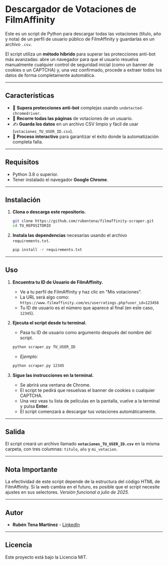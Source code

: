 # Descargador de Votaciones de FilmAffinity

Este es un script de Python para descargar todas las votaciones (título, año y nota) de un perfil de usuario público de FilmAffinity y guardarlas en un archivo `.csv`.

El script utiliza un **método híbrido** para superar las protecciones anti-bot más avanzadas: abre un navegador para que el usuario resuelva manualmente cualquier control de seguridad inicial (como un banner de cookies o un CAPTCHA) y, una vez confirmado, procede a extraer todos los datos de forma completamente automática.

---
## Características

-   🍿 **Supera protecciones anti-bot** complejas usando `undetected-chromedriver`.
-   🔄 **Recorre todas las páginas** de votaciones de un usuario.
-   ✍️ **Guarda los datos** en un archivo CSV limpio y fácil de usar (`votaciones_TU_USER_ID.csv`).
-   🤖 **Proceso interactivo** para garantizar el éxito donde la automatización completa falla.

---
## Requisitos

-   Python 3.8 o superior.
-   Tener instalado el navegador **Google Chrome**.

---
## Instalación

1.  **Clona o descarga este repositorio.**
    ```bash
    git clone https://github.com/rubentena/filmaffinity-scraper.git
    cd TU_REPOSITORIO
    ```

2.  **Instala las dependencias** necesarias usando el archivo `requirements.txt`.
    ```bash
    pip install -r requirements.txt
    ```

---
## Uso

1.  **Encuentra tu ID de Usuario de FilmAffinity.**
    -   Ve a tu perfil de FilmAffinity y haz clic en "Mis votaciones".
    -   La URL será algo como: `https://www.filmaffinity.com/es/userratings.php?user_id=123456`
    -   Tu ID de usuario es el número que aparece al final (en este caso, `12345`).

2.  **Ejecuta el script desde tu terminal.**
    -   Pasa tu ID de usuario como argumento después del nombre del script.
    ```bash
    python scraper.py TU_USER_ID
    ```
    -   *Ejemplo:*
    ```bash
    python scraper.py 12345
    ```

3.  **Sigue las instrucciones en la terminal.**
    -   Se abrirá una ventana de Chrome.
    -   El script te pedirá que resuelvas el banner de cookies o cualquier CAPTCHA.
    -   Una vez veas tu lista de películas en la pantalla, vuelve a la terminal y pulsa **Enter**.
    -   El script comenzará a descargar tus votaciones automáticamente.

---
## Salida

El script creará un archivo llamado **`votaciones_TU_USER_ID.csv`** en la misma carpeta, con tres columnas: `titulo`, `año` y `mi_votacion`.

---
## Nota Importante

La efectividad de este script depende de la estructura del código HTML de FilmAffinity. Si la web cambia en el futuro, es posible que el script necesite ajustes en sus selectores. *Versión funcional a julio de 2025.*

---
## Autor

* **Rubén Tena Martínez** - [LinkedIn](https://www.linkedin.com/in/rubén-t-17b238a2)

---
## Licencia

Este proyecto está bajo la Licencia MIT.